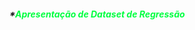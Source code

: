 
#####                                        *<span style="color:rgb(0, 255, 64)">Apresentação de Dataset de Regressão</span> 



